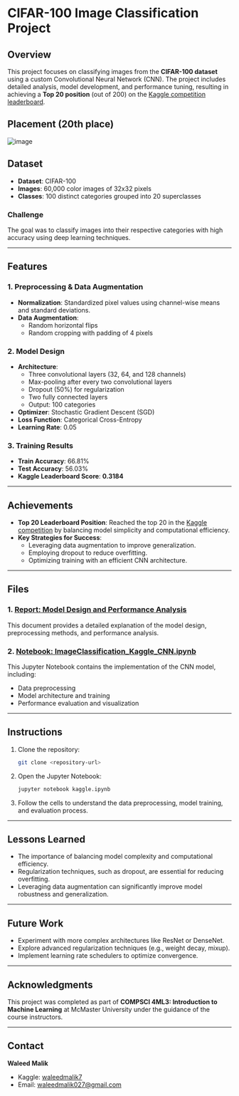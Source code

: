 # CIFAR-100 Image Classification Project

## Overview
This project focuses on classifying images from the **CIFAR-100 dataset** using a custom Convolutional Neural Network (CNN). The project includes detailed analysis, model development, and performance tuning, resulting in achieving a **Top 20 position** (out of 200) on the [Kaggle competition leaderboard](https://www.kaggle.com/competitions/cifar-challenge-classify-the-world-of-objects/leaderboard).

## Placement (20th place)
![image](https://github.com/user-attachments/assets/e952dd64-a3c6-45b1-a078-45f24f1d9527)


## Dataset
- **Dataset**: CIFAR-100
- **Images**: 60,000 color images of 32x32 pixels
- **Classes**: 100 distinct categories grouped into 20 superclasses

### Challenge
The goal was to classify images into their respective categories with high accuracy using deep learning techniques.

---

## Features
### 1. **Preprocessing & Data Augmentation**
- **Normalization**: Standardized pixel values using channel-wise means and standard deviations.
- **Data Augmentation**:
  - Random horizontal flips
  - Random cropping with padding of 4 pixels

### 2. **Model Design**
- **Architecture**:
  - Three convolutional layers (32, 64, and 128 channels)
  - Max-pooling after every two convolutional layers
  - Dropout (50%) for regularization
  - Two fully connected layers
  - Output: 100 categories
- **Optimizer**: Stochastic Gradient Descent (SGD)
- **Loss Function**: Categorical Cross-Entropy
- **Learning Rate**: 0.05

### 3. **Training Results**
- **Train Accuracy**: 66.81%
- **Test Accuracy**: 56.03%
- **Kaggle Leaderboard Score**: **0.3184**

---

## Achievements
- **Top 20 Leaderboard Position**: Reached the top 20 in the [Kaggle competition](https://www.kaggle.com/competitions/cifar-challenge-classify-the-world-of-objects/overview) by balancing model simplicity and computational efficiency.
- **Key Strategies for Success**:
  - Leveraging data augmentation to improve generalization.
  - Employing dropout to reduce overfitting.
  - Optimizing training with an efficient CNN architecture.

---

## Files
### 1. [Report: Model Design and Performance Analysis](./Model_Design_and_Performance_Analysis.pdf)
This document provides a detailed explanation of the model design, preprocessing methods, and performance analysis.

### 2. [Notebook: ImageClassification_Kaggle_CNN.ipynb](./ImageClassification_Kaggle_CNN.ipynb)
This Jupyter Notebook contains the implementation of the CNN model, including:
- Data preprocessing
- Model architecture and training
- Performance evaluation and visualization

---

## Instructions
1. Clone the repository:
   ```bash
   git clone <repository-url>
   ```
2. Open the Jupyter Notebook:
   ```bash
   jupyter notebook kaggle.ipynb
   ```
3. Follow the cells to understand the data preprocessing, model training, and evaluation process.

---

## Lessons Learned
- The importance of balancing model complexity and computational efficiency.
- Regularization techniques, such as dropout, are essential for reducing overfitting.
- Leveraging data augmentation can significantly improve model robustness and generalization.

---

## Future Work
- Experiment with more complex architectures like ResNet or DenseNet.
- Explore advanced regularization techniques (e.g., weight decay, mixup).
- Implement learning rate schedulers to optimize convergence.

---

## Acknowledgments
This project was completed as part of **COMPSCI 4ML3: Introduction to Machine Learning** at McMaster University under the guidance of the course instructors.

---

## Contact
**Waleed Malik**
- Kaggle: [waleedmalik7](https://www.kaggle.com/waleedmalik7)
- Email: [waleedmalik027@gmail.com](mailto:waleedmalik027@gmail.com)
